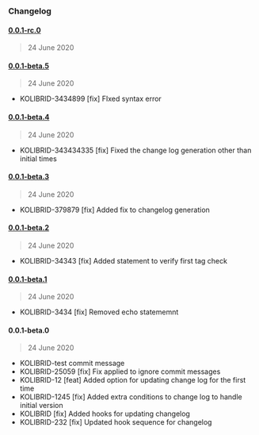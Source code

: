 ### Changelog

#### [0.0.1-rc.0](https://github.com/ravindrapalli33/release-it-testing/compare/0.0.1-beta.5...0.0.1-rc.0)

> 24 June 2020

#### [0.0.1-beta.5](https://github.com/ravindrapalli33/release-it-testing/compare/0.0.1-beta.4...0.0.1-beta.5)

> 24 June 2020

- KOLIBRID-3434899 [fix] FIxed syntax error

#### [0.0.1-beta.4](https://github.com/ravindrapalli33/release-it-testing/compare/0.0.1-beta.3...0.0.1-beta.4)

> 24 June 2020

- KOLIBRID-343434335 [fix] Fixed the change log generation other than initial times

#### [0.0.1-beta.3](https://github.com/ravindrapalli33/release-it-testing/compare/0.0.1-beta.2...0.0.1-beta.3)

> 24 June 2020

- KOLIBRID-379879 [fix] Added fix to changelog generation

#### [0.0.1-beta.2](https://github.com/ravindrapalli33/release-it-testing/compare/0.0.1-beta.1...0.0.1-beta.2)

> 24 June 2020

- KOLIBRID-34343 [fix] Added statement to verify first tag check

#### [0.0.1-beta.1](https://github.com/ravindrapalli33/release-it-testing/compare/0.0.1-beta.0...0.0.1-beta.1)

> 24 June 2020

- KOLIBRID-3434 [fix] Removed echo statememnt

#### 0.0.1-beta.0

> 24 June 2020

- KOLIBRID-test commit message
- KOLIBRID-25059 [fix] Fix applied to ignore commit messages
- KOLIBRID-12 [feat] Added option for updating change log for the first time
- KOLIBRID-1245 [fix] Added extra conditions to change log to handle initial version
- KOLIBRID [fix] Added hooks for updating changelog
- KOLIBRID-232 [fix] Updated hook sequence for changelog
